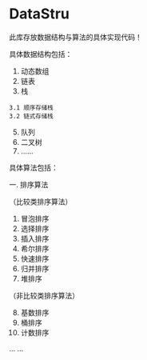 # DataStru
此库存放数据结构与算法的具体实现代码！

具体数据结构包括：
  1. 动态数组
  2. 链表
  3. 栈
  
    3.1 顺序存储栈
    3.2 链式存储栈
  5. 队列
  6. 二叉树 
  7. ......

具体算法包括：

一. 排序算法

  （比较类排序算法）
  
 1. 冒泡排序
 2. 选择排序
 3. 插入排序
 4. 希尔排序
 5. 快速排序
 6. 归并排序
 7. 堆排序
 
 （非比较类排序算法）
 
 8. 基数排序
 9. 桶排序
 10. 计数排序
 
 ... ...
        
